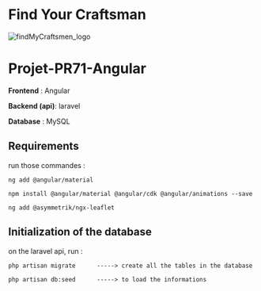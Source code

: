 # Find Your Craftsman

![findMyCraftsmen_logo](https://user-images.githubusercontent.com/47081320/191702936-4a214b5e-1520-4391-9516-095210b88aa8.png)

# Projet-PR71-Angular

**Frontend** : Angular 

**Backend (api)**: laravel 

**Database** : MySQL

## Requirements 
  run those commandes : 
	
    ng add @angular/material 
		
    npm install @angular/material @angular/cdk @angular/animations --save
		
    ng add @asymmetrik/ngx-leaflet
  
## Initialization of the database 
  on the laravel api, run :
	
    php artisan migrate      -----> create all the tables in the database
		
    php artisan db:seed      -----> to load the informations

